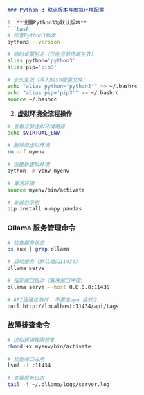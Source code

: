 ```markdown
### Python 3 默认版本与虚拟环境配置

1. **设置Python3为默认版本**
```bash
# 检查Python3版本
python3 --version

# 临时设置别名（仅在当前终端生效）
alias python='python3'
alias pip='pip3'

# 永久生效（写入bash配置文件）
echo "alias python='python3'" >> ~/.bashrc
echo "alias pip='pip3'" >> ~/.bashrc
source ~/.bashrc
```

2. **虚拟环境全流程操作**
```bash
# 查看当前虚拟环境路径
echo $VIRTUAL_ENV

# 删除旧虚拟环境
rm -rf myenv

# 创建新虚拟环境
python -m venv myenv

# 激活环境
source myenv/bin/activate

# 安装包示例
pip install numpy pandas
```

### Ollama 服务管理命令

```bash
# 检查服务状态
ps aux | grep ollama

# 启动服务（默认端口11434）
ollama serve

# 指定端口启动（解决端口冲突）
ollama serve --host 0.0.0.0:11435

# API连通性测试  不要走vpn 会502
curl http://localhost:11434/api/tags
```

### 故障排查命令

```bash
# 虚拟环境权限修复
chmod +x myenv/bin/activate

# 检查端口占用
lsof -i :11434

# 查看服务日志
tail -f ~/.ollama/logs/server.log
```
```